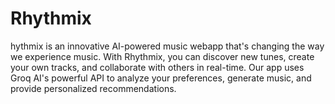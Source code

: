 # Rhythmix
hythmix is an innovative AI-powered music webapp that's changing the way we experience music. With Rhythmix, you can discover new tunes, create your own tracks, and collaborate with others in real-time. Our app uses Groq AI's powerful API to analyze your preferences, generate music, and provide personalized recommendations.

